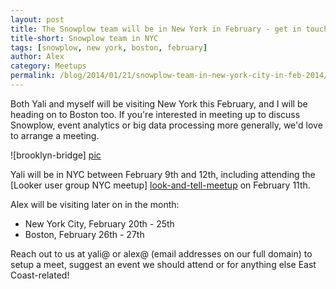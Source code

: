 ```yaml
---
layout: post
title: The Snowplow team will be in New York in February - get in touch if you'd like to meet
title-short: Snowplow team in NYC
tags: [snowplow, new york, boston, february]
author: Alex
category: Meetups
permalink: /blog/2014/01/21/snowplow-team-in-new-york-city-in-feb-2014/
---
```



Both Yali and myself will be visiting New York this February, and I will be heading on to Boston too. If you're interested in meeting up to discuss Snowplow, event analytics or big data processing more generally, we'd love to arrange a meeting.

![brooklyn-bridge] [pic]

Yali will be in NYC between February 9th and 12th, including attending the [Looker user group NYC meetup] [look-and-tell-meetup] on February 11th.

Alex will be visiting later on in the month:

* New York City, February 20th - 25th
* Boston, February 26th - 27th

Reach out to us at yali@ or alex@ (email addresses on our full domain) to setup a meet, suggest an event we should attend or for anything else East Coast-related!

[pic]: /assets/img/blog/2014/01/brooklyn-bridge.jpg
[look-and-tell-meetup]: http://www.meetup.com/Looker-User-Group-NY/events/156298422/

